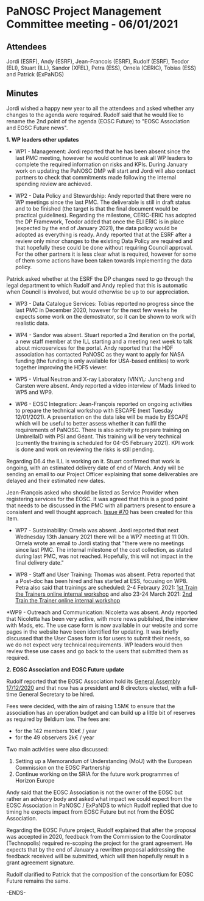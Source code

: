 PaNOSC Project Management Committee meeting - 06/01/2021
========================================================


Attendees
-------
Jordi (ESRF), Andy (ESRF), Jean-Francois (ESRF), Rudolf (ESRF), Teodor (ELI), Stuart (ILL), Sandor (XFEL), Petra (ESS), Ornela (CERIC), Tobias (ESS) and Patrick (ExPaNDS)


Minutes
-------	

Jordi wished a happy new year to all the attendees and asked whether any changes to the agenda were required. Rudolf said that he would like to rename the 2nd point of the agenda (EOSC Future) to "EOSC Association and EOSC Future news".

**1. WP leaders other updates**

* WP1 - Management: Jordi reported that he has been absent since the last PMC meeting, however he would continue to ask all WP leaders to complete the required information on risks and KPIs.  During January work on updating the PaNOSC DMP will start and Jordi will also contact partners to check that commitments made following the internal spending review are achieved.

* WP2 - Data Policy and Stewardship: Andy reported that there were no WP meetings since the last PMC. The deliverable is still in draft status and to be finished (the target is that the final document would be practical guidelines). Regarding the milestone, CERIC-ERIC has adopted the DP Framework, Teodor added that once the ELI ERIC is in place (expected by the end of January 2021), the data policy would be adopted as everything is ready. Andy reported that at the ESRF after a review only minor changes to the existing Data Policy are required and that hopefully these could be done without requiring Council approval. For the other partners it is less clear what is required, however for some of them some actions have been taken towards implementing the data policy.

Patrick asked whether at the ESRF the DP changes need to go through the legal department to which Rudolf and Andy replied that this is automatic when Council is involved, but would otherwise be up to our appreciation.

* WP3 - Data Catalogue Services: Tobias reported no progress since the last PMC in December 2020, however for the next few weeks he expects some work on the demostrator, so it can be shown to work with realistic data.

* WP4 - Sandor was absent. Stuart reported a 2nd iteration on the portal, a new staff member at the ILL starting and a meeting next week to talk about microservices for the portal. Andy reported that the HDF association has contacted PaNOSC as they want to apply for NASA funding (the funding is only available for USA-based entities) to work together improving the HDF5 viewer.

* WP5 - Virtual Neutron and X-ray Laboratory (VINYL: Juncheng and Carsten were absent. Andy reported a video interview of Mads linked to WP5 and WP9.

* WP6 - EOSC Integration: Jean-François reported on ongoing activities to prepare the technical workshop with ESCAPE (next Tuesday 12/01/2021). A presentation on the data lake will be made by ESCAPE which will be useful to better assess whether it can fulfil the requirements of PaNOSC. There is also activity to prepare training on UmbrellaID with PSI and Géant. This training will be very technical (currently the training is scheduled for 04-05 February 2021). KPI work is done and work on reviewing the risks is still pending.

Regarding D6.4 the ILL is working on it. Stuart confirmed that work is ongoing, with an estimated delivery date of end of March. Andy will be sending an email to our Project Officer explaining that some deliverables are delayed and their estimated new dates.

Jean-François asked who should be listed as Service Provider when registering services for the EOSC. It was agreed that this is a good point that needs to be discussed in the PMC with all partners present to ensure a consistent and well thought approach. [Issue #70](https://github.com/panosc-eu/panosc/issues/70) has been created for this item.

* WP7 - Sustainability: Ornela was absent. Jordi reported that next Wednesday 13th January 2021 there will be a WP7 meeting at 11:00h. Ornela wrote an email to Jordi stating that "there were no meetings since last PMC. The internal milestone of the cost collection, as stated during last PMC, was not reached. Hopefully, this will not impact in the final delivery date."

* WP8 - Staff and User Training: Thomas was absent. Petra reported that a Post-doc has been hired and has started at ESS, focusing on WP8. Petra also said that trainings are scheduled: 2-4 Febraury 2021: [1st Train the Trainers online internal workshop](https://www.panosc.eu/events/panosc-expands-internal-workshop-train-the-trainers-1/) and also 23-24 March 2021: [2nd Train the Trainer online internal workshop](https://www.panosc.eu/events/panosc-expands-internal-workshop-train-the-trainers-2/)

*WP9 - Outreach and Communication: Nicoletta was absent. Andy reported that Nicoletta has been very active, with more news published, the interview with Mads, etc. The use case form is now available in our website and some pages in the website have been identified for updating.
It was briefly discussed that the User Cases form is for users to submit their needs, so we do not expect very technical requirements. WP leaders would then review these use cases and go back to the users that submitted them as required.

**2. EOSC Association and EOSC Future update**

Rudolf reported that the EOSC Association hold its [General Assembly 17/12/2020](https://www.eoscsecretariat.eu/news-opinion/european-open-science-cloud-takes-step-forward-new-association) and that now has a president and 8 directors elected, with a full-time General Secretary to be hired. 

Fees were decided, with the aim of raising 1.5M€ to ensure that the association has an operation budget and can build up a little bit of reserves as required by Beldium law. The fees are:
* for the 142 members 10k€ / year
* for the 49 observers 2k€ / year

Two main activities were also discussed:
1. Setting up a Memorandum of Understanding (MoU) with the European Commission on the EOSC Partnership
2. Continue working on the SRIA for the future work programmes of Horizon Europe

Andy said that the EOSC Association is not the owner of the EOSC but rather an advisory body and asked what impact we could expect from the EOSC Association in PaNOSC / ExPaNDS to which Rudolf replied that due to timing he expects impact from EOSC Future but not from the EOSC Association.

Regarding the EOSC Future project, Rudolf explained that after the proposal was accepted in 2020, feedback from the Commission to the Coordinator (Technopolis) required re-scoping the project for the grant agreement. He expects that by the end of January a rewritten proposal addressing the feedback received will be submitted, which will then hopefully result in a grant agreement signature.

Rudolf clarified to Patrick that the composition of the consortium for EOSC Future remains the same.

-ENDS-
